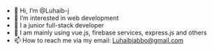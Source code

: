 - 👋 Hi, I’m @Luhaib-j
- 👀 I’m interested in web development
- 🌱 I a junior full-stack developer
- 💞️ I am mainly using vue.js, firebase services, express.js and others
- 📫 How to reach me via my email: Luhaibjabbo@gmail.com

<!---
Luhaib-j/Luhaib-j is a ✨ special ✨ repository because its `README.md` (this file) appears on your GitHub profile.
You can click the Preview link to take a look at your changes.
--->
